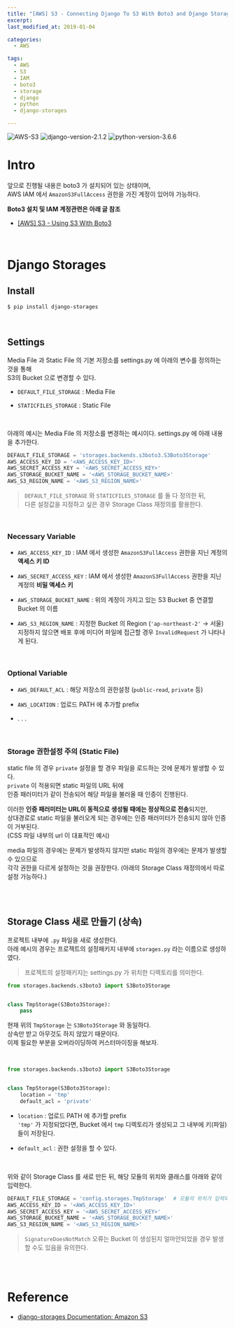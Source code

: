 ```yaml
---
title: "[AWS] S3 - Connecting Django To S3 With Boto3 and Django Storages"
excerpt: 
last_modified_at: 2019-01-04

categories:
  - AWS

tags:
  - AWS
  - S3
  - IAM
  - boto3
  - storage
  - django
  - python
  - django-storages

---
```


![AWS-S3](https://img.shields.io/badge/AWS-S3-green.svg)
![django-version-2.1.2](https://img.shields.io/badge/django-v2.1.2-brightgreen.svg)
![python-version-3.6.6](https://img.shields.io/badge/python-v3.6.6-blue.svg)

# Intro

앞으로 진행될 내용은 boto3 가 설치되어 있는 상태이며,  
AWS IAM 에서 `AmazonS3FullAccess` 권한을 가진 계정이 있어야 가능하다.  

**Boto3 설치 및 IAM 계정관련은 아래 글 참조**

- [[AWS] S3 - Using S3 With Boto3](https://devbruce.github.io/aws/aws-06-s3_boto3/)

<br>

# Django Storages

## Install

```bash
$ pip install django-storages
```

<br>

## Settings

Media File 과 Static File 의 기본 저장소를 settings.py 에 아래의 변수를 정의하는 것을 통해  
S3의 Bucket 으로 변경할 수 있다.  

- `DEFAULT_FILE_STORAGE` : Media File

- `STATICFILES_STORAGE` : Static File

<br>

아래의 예시는 Media File 의 저장소를 변경하는 예시이다. settings.py 에 아래 내용을 추가한다.

```python
DEFAULT_FILE_STORAGE = 'storages.backends.s3boto3.S3Boto3Storage'
AWS_ACCESS_KEY_ID = '<AWS_ACCESS_KEY_ID>'
AWS_SECRET_ACCESS_KEY = '<AWS_SECRET_ACCESS_KEY>'
AWS_STORAGE_BUCKET_NAME = '<AWS_STORAGE_BUCKET_NAME>'
AWS_S3_REGION_NAME = '<AWS_S3_REGION_NAME>'
```

> `DEFAULT_FILE_STORAGE` 와 `STATICFILES_STORAGE` 를 둘 다 정의한 뒤,  
> 다른 설정값을 지정하고 싶은 경우 Storage Class 재정의를 활용한다.  

<br>

### Necessary Variable

- `AWS_ACCESS_KEY_ID` : IAM 에서 생성한 `AmazonS3FullAccess` 권한을 지닌 계정의 **액세스 키 ID**

- `AWS_SECRET_ACCESS_KEY` : IAM 에서 생성한 `AmazonS3FullAccess` 권한을 지닌 계정의 **비밀 액세스 키**

- `AWS_STORAGE_BUCKET_NAME` : 위의 계정이 가지고 있는 S3 Bucket 중 연결할 Bucket 의 이름

- `AWS_S3_REGION_NAME` : 지정한 Bucket 의 Region (`'ap-northeast-2'` → 서울)  
지정하지 않으면 배포 후에 미디어 파일에 접근할 경우 `InvalidRequest` 가 나타나게 된다.

<br>

### Optional Variable

- `AWS_DEFAULT_ACL` : 해당 저장소의 권한설정 (`public-read`, `private` 등)

- `AWS_LOCATION` : 업로드 PATH 에 추가할 prefix

- . . .

<br>

### Storage 권한설정 주의 (Static File)

static file 의 경우 `private` 설정을 할 경우 파일을 로드하는 것에 문제가 발생할 수 있다.  
`private` 이 적용되면 static 파일의 URL 뒤에  
인증 패러미터가 같이 전송되어 해당 파일을 불러올 때 인증이 진행된다.  

이러한 **인증 패러미터는 URL이 동적으로 생성될 때에는 정상적으로 전송**되지만,  
상대경로로 static 파일을 불러오게 되는 경우에는 인증 패러미터가 전송되지 않아 인증이 거부된다.  
(CSS 파일 내부의 url 이 대표적인 예시)  

media 파일의 경우에는 문제가 발생하지 않지만 static 파일의 경우에는 문제가 발생할 수 있으므로  
각각 권한을 다르게 설정하는 것을 권장한다. (아래의 Storage Class 재정의에서 따로 설정 가능하다.)

<br><br>

## Storage Class 새로 만들기 (상속)

프로젝트 내부에 `.py` 파일을 새로 생성한다.  
아래 예시의 경우는 프로젝트의 설정패키지 내부에 `storages.py` 라는 이름으로 생성하였다.

> 프로젝트의 설정패키지는 settings.py 가 위치한 디렉토리를 의미한다.

```python
from storages.backends.s3boto3 import S3Boto3Storage


class TmpStorage(S3Boto3Storage):
    pass
```

현재 위의 `TmpStorage` 는 `S3Boto3Storage` 와 동일하다.  
상속만 받고 아무것도 하지 않았기 때문이다.  
이제 필요한 부분을 오버라이딩하여 커스터마이징을 해보자. 

<br>

```python
from storages.backends.s3boto3 import S3Boto3Storage


class TmpStorage(S3Boto3Storage):
    location = 'tmp'
    default_acl = 'private'
```

- `location` : 업로드 PATH 에 추가할 prefix  
`'tmp'` 가 지정되었다면, Bucket 에서 `tmp` 디렉토리가 생성되고 그 내부에 키(파일)들이 저장된다.

- `default_acl` : 권한 설정을 할 수 있다.

<br>

위와 같이 Storage Class 를 새로 만든 뒤, 해당 모듈의 위치와 클래스를 아래와 같이 입력한다.

```python
DEFAULT_FILE_STORAGE = 'config.storages.TmpStorage'  # 모듈의 위치가 입력되어야한다.
AWS_ACCESS_KEY_ID = '<AWS_ACCESS_KEY_ID>'
AWS_SECRET_ACCESS_KEY = '<AWS_SECRET_ACCESS_KEY>'
AWS_STORAGE_BUCKET_NAME = '<AWS_STORAGE_BUCKET_NAME>'
AWS_S3_REGION_NAME = '<AWS_S3_REGION_NAME>'
```

> `SignatureDoesNotMatch` 오류는 Bucket 이 생성된지 얼마안되었을 경우 발생할 수도 있음을 유의한다.

<br><br>

# Reference

- [django-storages Documentation: Amazon S3](https://django-storages.readthedocs.io/en/latest/backends/amazon-S3.html)
